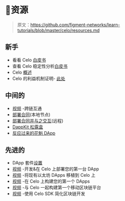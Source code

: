 # 👀资源

> 原文：<https://github.com/figment-networks/learn-tutorials/blob/master/celo/resources.md>

## 新手

*   看看 Celo [白皮书](https://medium.com/celoorg/a-look-at-the-celo-whitepaper-c0061118ffd4?source=collection_category---4------12-----------------------)
*   查看 Celo 稳定性分析[白皮书](https://medium.com/celoorg/a-look-at-the-celo-stability-analysis-white-paper-part-1-23edd5ef8b5)
*   Celo [概述](https://docs.celo.org/overview)
*   Celo 的利益机制证明- [此处](https://medium.com/celoorg/celos-proof-of-stake-mechanism-31061fbebea)

## 中间的

*   [视频](https://youtu.be/2uBvMhxBBeU?list=PLsQbsop73cfGmUdABArPaXagPB2EpBkNc) -跨链互通
*   [部署合同](https://docs.celo.org/developer-guide/start/hellocontracts)(本地节点)
*   [部署合同并与之交互](https://docs.celo.org/developer-guide/start/hello-contract-remote-node)(远程)
*   [DappKit 松露盒](https://docs.celo.org/developer-guide/start/hello-mobile-dapp)
*   [反应过来的花魁 DApp](https://docs.celo.org/developer-guide/start/web-dapp)

## 先进的

*   DApp 套件[设置](https://docs.celo.org/developer-guide/dappkit/setup)
*   [视频](https://youtu.be/kO6Wm8pgKXU?list=PLsQbsop73cfGmUdABArPaXagPB2EpBkNc) -开发&在 Celo 上部署您的第一台 DApp
*   [视频](https://youtu.be/C6_8tze5Bw8?list=PLsQbsop73cfGmUdABArPaXagPB2EpBkNc) -将现有以太坊 DApps 移植到 Celo 上
*   [视频](https://youtu.be/1E3j-fjZtKE?list=PLsQbsop73cfGmUdABArPaXagPB2EpBkNc) -在 Celo 上构建您的第一个 DApps
*   [视频](https://youtu.be/bp2loYXPhbM?list=PLsQbsop73cfGmUdABArPaXagPB2EpBkNc) -与 Celo 一起构建第一个移动区块链平台
*   [视频](https://youtu.be/Rg33B0E2DTM?list=PLsQbsop73cfGmUdABArPaXagPB2EpBkNc) -使用 Celo SDK 简化区块链开发